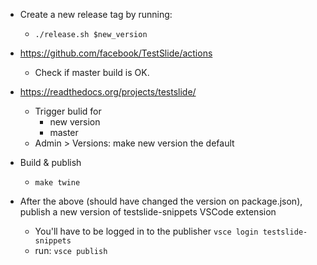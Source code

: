 - Create a new release tag by running:
    - `./release.sh $new_version`
- https://github.com/facebook/TestSlide/actions
    - Check if master build is OK.
- https://readthedocs.org/projects/testslide/
    - Trigger bulid for
        - new version
        - master
    - Admin > Versions: make new version the default
- Build & publish
    - `make twine`

- After the above (should have changed the version on package.json), publish a
  new version of testslide-snippets VSCode extension
    - You'll have to be logged in to the publisher `vsce login testslide-snippets`
    - run: `vsce publish`
